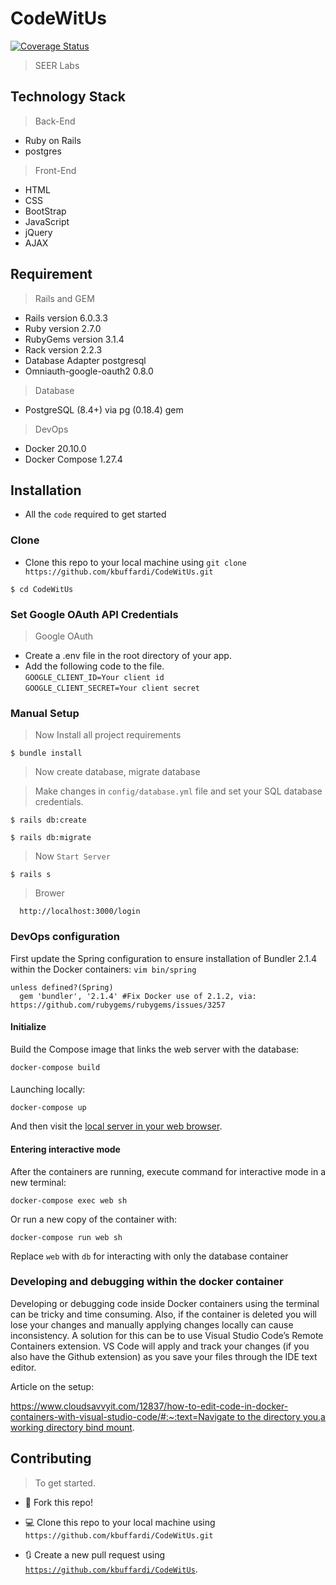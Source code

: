 # CodeWitUs

[![Coverage Status](https://coveralls.io/repos/github/kbuffardi/CodeWitUs/badge.svg?branch=testing)](https://coveralls.io/github/kbuffardi/CodeWitUs?branch=testing)

> SEER Labs


## Technology Stack

> Back-End

- Ruby on Rails
- postgres

> Front-End

- HTML
- CSS
- BootStrap
- JavaScript
- jQuery
- AJAX


## Requirement

> Rails and GEM

- Rails version             6.0.3.3
- Ruby version              2.7.0
- RubyGems version          3.1.4
- Rack version              2.2.3
- Database Adapter          postgresql
- Omniauth-google-oauth2    0.8.0

> Database
- PostgreSQL (8.4+) via pg (0.18.4) gem

> DevOps

- Docker  20.10.0
- Docker Compose 1.27.4



## Installation

- All the `code` required to get started

### Clone

- Clone this repo to your local machine using `git clone https://github.com/kbuffardi/CodeWitUs.git`

```shell
$ cd CodeWitUs
```

### Set Google OAuth API Credentials

> Google OAuth
- Create a .env file in the root directory of your app.
-  Add the following code to the file. <br />
`GOOGLE_CLIENT_ID=Your client id  `<br />
`GOOGLE_CLIENT_SECRET=Your client secret`<br />


### Manual Setup

> Now Install all project requirements
```shell
$ bundle install
```

> Now create database, migrate database

> Make changes in `config/database.yml` file and set your SQL database credentials.


```shell
$ rails db:create
```

```shell
$ rails db:migrate
```

> Now `Start Server`

```shell
$ rails s
```


> Brower

```shell
  http://localhost:3000/login
```

### DevOps configuration

First update the Spring configuration to ensure installation of Bundler 2.1.4 within
the Docker containers: `vim bin/spring`

```shell
unless defined?(Spring)
  gem 'bundler', '2.1.4' #Fix Docker use of 2.1.2, via: https://github.com/rubygems/rubygems/issues/3257
```

#### Initialize

Build the Compose image that links the web server with the database:
```shell
docker-compose build
````

####

Launching locally:

```shell
docker-compose up
```

And then visit the [local server in your web browser](http://0.0.0.0:3000
).

#### Entering interactive mode

After the containers are running, execute command for interactive mode in a new terminal:
```shell
docker-compose exec web sh
```

Or run a new copy of the container with:
```shell
docker-compose run web sh
```

Replace `web` with `db` for interacting with only the database container

### Developing and debugging within the docker container

Developing or debugging code inside Docker containers using the terminal can be tricky and time consuming. Also, if the container is deleted you will lose your changes and manually applying changes locally can cause inconsistency. A solution for this can be to use Visual Studio Code’s Remote Containers extension. VS Code will apply and track your changes (if you also have the Github extension) as you save your files through the IDE text editor.

Article on the setup:

[https://www.cloudsavvyit.com/12837/how-to-edit-code-in-docker-containers-with-visual-studio-code/#:~:text=Navigate to the directory you,a working directory bind mount](https://www.cloudsavvyit.com/12837/how-to-edit-code-in-docker-containers-with-visual-studio-code/#:~:text=Navigate%20to%20the%20directory%20you,a%20working%20directory%20bind%20mount).

## Contributing

> To get started.

- 🍴 Fork this repo!

- 💻 Clone this repo to your local machine using `https://github.com/kbuffardi/CodeWitUs.git`

- 🔃 Create a new pull request using <a href="https://github.com/kbuffardi/CodeWitUs.git" target="_blank">`https://github.com/kbuffardi/CodeWitUs`</a>.
